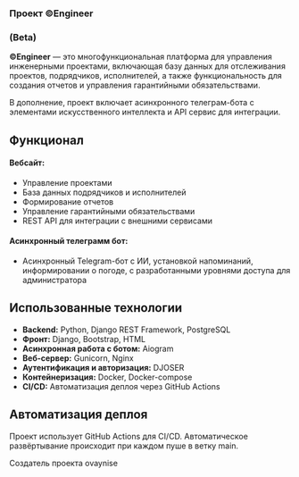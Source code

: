 ### **Проект ©️Engineer**
### (Beta)

**©️Engineer** — это многофункциональная платформа для управления инженерными проектами, включающая базу данных для отслеживания проектов, подрядчиков, исполнителей, а также функциональность для создания отчетов и управления гарантийными обязательствами.

В дополнение, проект включает асинхронного телеграм-бота с элементами искусственного интеллекта и API сервис для интеграции.

## **Функционал**
#### Вебсайт:
- Управление проектами
- База данных подрядчиков и исполнителей
- Формирование отчетов
- Управление гарантийными обязательствами
- REST API для интеграции с внешними сервисами
#### Асинхронный телеграмм бот:
- Асинхронный Telegram-бот с ИИ, установкой напоминаний, информировании о погоде, с разработанными уровнями доступа для администратора

## **Использованные технологии**
- **Backend:** Python, Django REST Framework, PostgreSQL
- **Фронт:** Django, Bootstrap, HTML
- **Асинхронная работа с ботом:** Aiogram
- **Веб-сервер:** Gunicorn, Nginx
- **Аутентификация и авторизация:** DJOSER
- **Контейнеризация:** Docker, Docker-compose
- **CI/CD:** Автоматизация деплоя через GitHub Actions

## **Автоматизация деплоя**

Проект использует GitHub Actions для CI/CD. Автоматическое развёртывание происходит при каждом пуше в ветку main.

Создатель проекта
ovaynise

